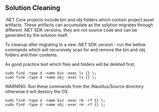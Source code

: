 Solution Cleaning
-----------------

.NET Core projects include bin and obj folders which contain project asset artifacts. These artifacts can accumulate as the solution migrates through different .NET SDK versions, they are not source code and can be generated by the solution itself. 

To cleanup after migrating to a new .NET SDK version - run the bellow commands which will recursively scan for and remove the bin and obj folders and their contents.

As good practice test which files and folders will be deleted first;

	sudo find -type d -name bin -exec ls {} \;
	sudo find -type d -name obj -exec ls {} \;
	
WARNING: Run these commands from the /Nautilus/Source directory otherwise it will destory the OS.

	sudo find -type d -name bin -exec rm -rf {} \;
	sudo find -type d -name obj -exec rm -rf {} \;
